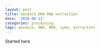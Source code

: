 ```yaml
---
layout: post
title: Geoduck DNA RNA extraction
date: '2020-08-12'
categories: processing
tags: geoduck, DNA, RNA, zymo, extraction
---
```


Started here
